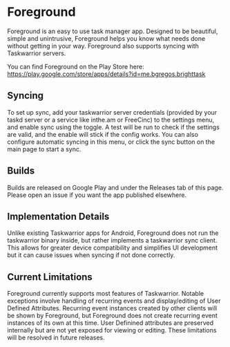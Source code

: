 # Foreground
Foreground is an easy to use task manager app. Designed to be beautiful, simple and unintrusive, Foreground helps you know what needs done without getting in your way. Foreground also supports syncing with Taskwarrior servers.

You can find Foreground on the Play Store here: https://play.google.com/store/apps/details?id=me.bgregos.brighttask

## Syncing
To set up sync, add your taskwarrior server credentials (provided by your taskd server or a service like inthe.am or FreeCinc) to the settings menu, and enable sync using the toggle. A test will be run to check if the settings are valid, and the enable will stick if the config works. You can also configure automatic syncing in this menu, or click the sync button on the main page to start a sync.

## Builds
Builds are released on Google Play and under the Releases tab of this page. Please open an issue if you want the app published elsewhere.

## Implementation Details
Unlike existing Taskwarrior apps for Android, Foreground does not run the taskwarrior binary inside, but rather implements a taskwarrior sync client. This allows for greater device compatibility and simplifies UI development but it can cause issues when syncing if not done correctly.

## Current Limitations
Foreground currently supports most features of Taskwarrior. Notable exceptions involve handling of recurring events and display/editing of User Defined Attributes. Recurring event instances created by other clients will be shown by Foreground, but Foreground does not create recurring event instances of its own at this time. User Definined attributes are preserved internally but are not yet exposed for viewing or editing. These limitations will be resolved in future releases.
